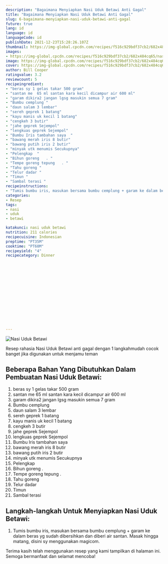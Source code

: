 ```yaml
---
description: "Bagaimana Menyiapkan Nasi Uduk Betawi Anti Gagal"
title: "Bagaimana Menyiapkan Nasi Uduk Betawi Anti Gagal"
slug: 6-bagaimana-menyiapkan-nasi-uduk-betawi-anti-gagal
future: true
lang: id
language: id
languageCode: id
publishDate: 2021-12-23T15:28:26.107Z 
thumbnail: https://img-global.cpcdn.com/recipes/f516c929bdf37cb2/682x484cq65/nasi-uduk-betawi-foto-resep-utama.png
images:
- https://img-global.cpcdn.com/recipes/f516c929bdf37cb2/682x484cq65/nasi-uduk-betawi-foto-resep-utama.png
image: https://img-global.cpcdn.com/recipes/f516c929bdf37cb2/682x484cq65/nasi-uduk-betawi-foto-resep-utama.png
cover: https://img-global.cpcdn.com/recipes/f516c929bdf37cb2/682x484cq65/nasi-uduk-betawi-foto-resep-utama.png
author: Bill Cooper
ratingvalue: 3.2
reviewcount: 5
recipeingredient:
- "beras sy 1 gelas takar 500 gram"
- "santan me  65 ml santan kara kecil dicampur air 600 ml"
- "garam dikira2 jangan lgsg masukin semua 7 gram"
- "Bumbu cemplung "
- "daun salam 3 lembar"
- "sereh geprek 1 batang"
- "kayu manis uk kecil 1 batang"
- "cengkeh 3 butir"
- "jahe geprek Sejempol"
- "lengkuas geprek Sejempol"
- "Bumbu Iris tambahan saya  "
- "bawang merah iris 8 butir"
- "bawang putih iris 2 butir"
- "minyak utk menumis Secukupnya"
- "Pelengkap  "
- "Bihun goreng   . "
- "Tempe goreng tepung   . "
- "Tahu goreng "
- "Telur dadar "
- "Timun "
- "Sambal terasi "
recipeinstructions:
- "Tumis bumbu iris, masukan bersama bumbu cemplung + garam ke dalam beras yg sudah dibersihkan dan diberi air santan. Masak hingga matang, disini sy menggunakan magicom."
categories:
- Resep
tags:
- nasi
- uduk
- betawi

katakunci: nasi uduk betawi 
nutrition: 211 calories
recipecuisine: Indonesian
preptime: "PT35M"
cooktime: "PT60M"
recipeyield: "4"
recipecategory: Dinner


     
    
    
    
    
    
    
    
    
    
    
      
    
---
```



![Nasi Uduk Betawi](https://img-global.cpcdn.com/recipes/f516c929bdf37cb2/682x484cq65/nasi-uduk-betawi-foto-resep-utama.png)

Resep rahasia Nasi Uduk Betawi  anti gagal dengan 1 langkahmudah cocok banget jika digunakan untuk menjamu teman

<!--inarticleads1-->

## Beberapa Bahan Yang Dibutuhkan Dalam Pembuatan Nasi Uduk Betawi:

1. beras sy 1 gelas takar 500 gram
1. santan me  65 ml santan kara kecil dicampur air 600 ml
1. garam dikira2 jangan lgsg masukin semua 7 gram
1. Bumbu cemplung 
1. daun salam 3 lembar
1. sereh geprek 1 batang
1. kayu manis uk kecil 1 batang
1. cengkeh 3 butir
1. jahe geprek Sejempol
1. lengkuas geprek Sejempol
1. Bumbu Iris tambahan saya  
1. bawang merah iris 8 butir
1. bawang putih iris 2 butir
1. minyak utk menumis Secukupnya
1. Pelengkap  
1. Bihun goreng   . 
1. Tempe goreng tepung   . 
1. Tahu goreng 
1. Telur dadar 
1. Timun 
1. Sambal terasi 



<!--inarticleads2-->

## Langkah-langkah Untuk Menyiapkan Nasi Uduk Betawi:

1. Tumis bumbu iris, masukan bersama bumbu cemplung + garam ke dalam beras yg sudah dibersihkan dan diberi air santan. Masak hingga matang, disini sy menggunakan magicom.




Terima kasih telah menggunakan resep yang kami tampilkan di halaman ini. Semoga bermanfaat dan selamat mencoba!
